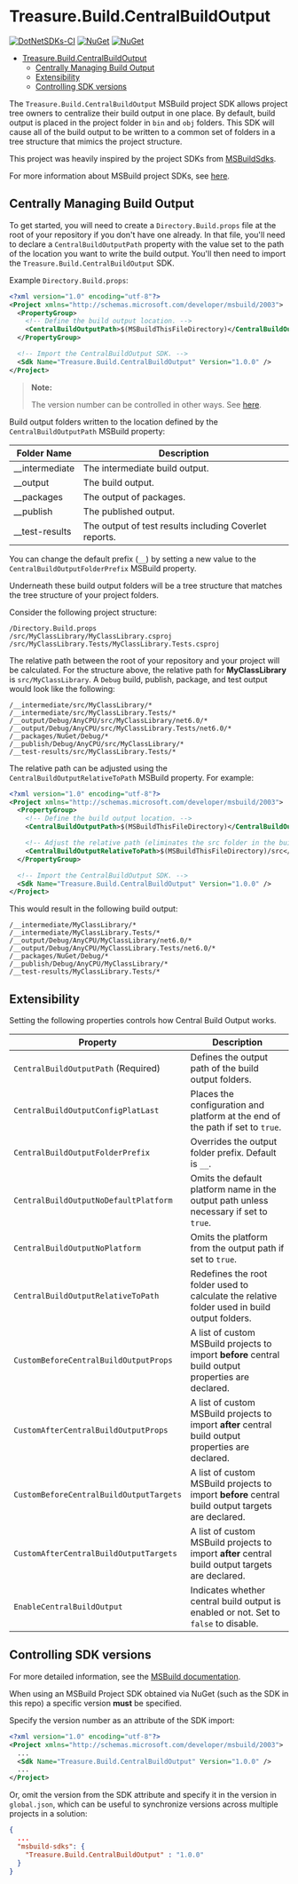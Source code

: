 # Treasure.Build.CentralBuildOutput

[![DotNetSDKs-CI](https://github.com/craigktreasure/CentralBuildOutput/actions/workflows/CI.yml/badge.svg)](https://github.com/craigktreasure/CentralBuildOutput/actions/workflows/CI.yml)
[![NuGet](https://img.shields.io/nuget/v/Treasure.Build.CentralBuildOutput)](https://www.nuget.org/packages/Treasure.Build.CentralBuildOutput/)
[![NuGet](https://img.shields.io/nuget/dt/Treasure.Build.CentralBuildOutput)](https://www.nuget.org/packages/Treasure.Build.CentralBuildOutput/)

- [Treasure.Build.CentralBuildOutput](#treasurebuildcentralbuildoutput)
  - [Centrally Managing Build Output](#centrally-managing-build-output)
  - [Extensibility](#extensibility)
  - [Controlling SDK versions](#controlling-sdk-versions)

The `Treasure.Build.CentralBuildOutput` MSBuild project SDK allows project tree owners to centralize their build
output in one place. By default, build output is placed in the project folder in `bin` and `obj` folders. This SDK
will cause all of the build output to be written to a common set of folders in a tree structure that mimics the project
structure.

This project was heavily inspired by the project SDKs from [MSBuildSdks](https://github.com/microsoft/MSBuildSdks).

For more information about MSBuild project SDKs, see [here](https://docs.microsoft.com/visualstudio/msbuild/how-to-use-project-sdk).

## Centrally Managing Build Output

To get started, you will need to create a `Directory.Build.props` file at the root of your repository if you don't have
one already. In that file, you'll need to declare a `CentralBuildOutputPath` property with the value set to the path of
the location you want to write the build output. You'll then need to import the `Treasure.Build.CentralBuildOutput` SDK.

Example `Directory.Build.props`:

```xml
<?xml version="1.0" encoding="utf-8"?>
<Project xmlns="http://schemas.microsoft.com/developer/msbuild/2003">
  <PropertyGroup>
    <!-- Define the build output location. -->
    <CentralBuildOutputPath>$(MSBuildThisFileDirectory)</CentralBuildOutputPath>
  </PropertyGroup>

  <!-- Import the CentralBuildOutput SDK. -->
  <Sdk Name="Treasure.Build.CentralBuildOutput" Version="1.0.0" />
</Project>
```

> **Note:**
>
> The version number can be controlled in other ways. See [here](#controlling-sdk-versions).

Build output folders written to the location defined by the `CentralBuildOutputPath` MSBuild property:

| Folder Name    | Description                                            |
| ---            | ---                                                    |
| __intermediate | The intermediate build output.                         |
| __output       | The build output.                                      |
| __packages     | The output of packages.                                |
| __publish      | The published output.                                  |
| __test-results | The output of test results including Coverlet reports. |

You can change the default prefix (`__`) by setting a new value to the `CentralBuildOutputFolderPrefix` MSBuild property.

Underneath these build output folders will be a tree structure that matches the tree structure of your project folders.

Consider the following project structure:

```text
/Directory.Build.props
/src/MyClassLibrary/MyClassLibrary.csproj
/src/MyClassLibrary.Tests/MyClassLibrary.Tests.csproj
```

The relative path between the root of your repository and your project will be calculated. For the structure above, the
relative path for **MyClassLibrary** is `src/MyClassLibrary`. A `Debug` build, publish, package, and test output would
look like the following:

```text
/__intermediate/src/MyClassLibrary/*
/__intermediate/src/MyClassLibrary.Tests/*
/__output/Debug/AnyCPU/src/MyClassLibrary/net6.0/*
/__output/Debug/AnyCPU/src/MyClassLibrary.Tests/net6.0/*
/__packages/NuGet/Debug/*
/__publish/Debug/AnyCPU/src/MyClassLibrary/*
/__test-results/src/MyClassLibrary.Tests/*
```

The relative path can be adjusted using the `CentralBuildOutputRelativeToPath` MSBuild property. For example:

```xml
<?xml version="1.0" encoding="utf-8"?>
<Project xmlns="http://schemas.microsoft.com/developer/msbuild/2003">
  <PropertyGroup>
    <!-- Define the build output location. -->
    <CentralBuildOutputPath>$(MSBuildThisFileDirectory)</CentralBuildOutputPath>

    <!-- Adjust the relative path (eliminates the src folder in the build output tree). -->
    <CentralBuildOutputRelativeToPath>$(MSBuildThisFileDirectory)/src</CentralBuildOutputRelativeToPath>
  </PropertyGroup>

  <!-- Import the CentralBuildOutput SDK. -->
  <Sdk Name="Treasure.Build.CentralBuildOutput" Version="1.0.0" />
</Project>
```

This would result in the following build output:

```text
/__intermediate/MyClassLibrary/*
/__intermediate/MyClassLibrary.Tests/*
/__output/Debug/AnyCPU/MyClassLibrary/net6.0/*
/__output/Debug/AnyCPU/MyClassLibrary.Tests/net6.0/*
/__packages/NuGet/Debug/*
/__publish/Debug/AnyCPU/MyClassLibrary/*
/__test-results/MyClassLibrary.Tests/*
```

## Extensibility

Setting the following properties controls how Central Build Output works.

| Property                                | Description                                                                                          |
| ---                                     | ---                                                                                                  |
| `CentralBuildOutputPath` (Required)     | Defines the output path of the build output folders.                                                 |
| `CentralBuildOutputConfigPlatLast`      | Places the configuration and platform at the end of the path if set to `true`.                       |
| `CentralBuildOutputFolderPrefix`        | Overrides the output folder prefix. Default is `__`.                                                 |
| `CentralBuildOutputNoDefaultPlatform`   | Omits the default platform name in the output path unless necessary if set to `true`.                |
| `CentralBuildOutputNoPlatform`          | Omits the platform from the output path if set to `true`.                                            |
| `CentralBuildOutputRelativeToPath`      | Redefines the root folder used to calculate the relative folder used in build output folders.        |
| `CustomBeforeCentralBuildOutputProps`   | A list of custom MSBuild projects to import **before** central build output properties are declared. |
| `CustomAfterCentralBuildOutputProps`    | A list of custom MSBuild projects to import **after** central build output properties are declared.  |
| `CustomBeforeCentralBuildOutputTargets` | A list of custom MSBuild projects to import **before** central build output targets are declared.    |
| `CustomAfterCentralBuildOutputTargets`  | A list of custom MSBuild projects to import **after** central build output targets are declared.     |
| `EnableCentralBuildOutput`              | Indicates whether central build output is enabled or not. Set to `false` to disable.                 |

## Controlling SDK versions

For more detailed information, see the [MSBuild documentation](https://docs.microsoft.com/visualstudio/msbuild/how-to-use-project-sdk).

When using an MSBuild Project SDK obtained via NuGet (such as the SDK in this repo) a specific version **must** be
specified.

Specify the version number as an attribute of the SDK import:

```xml
<?xml version="1.0" encoding="utf-8"?>
<Project xmlns="http://schemas.microsoft.com/developer/msbuild/2003">
  ...
  <Sdk Name="Treasure.Build.CentralBuildOutput" Version="1.0.0" />
  ...
</Project>
```

Or, omit the version from the SDK attribute and specify it in the version in `global.json`, which can be useful to
synchronize versions across multiple projects in a solution:

```json
{
  ...
  "msbuild-sdks": {
    "Treasure.Build.CentralBuildOutput" : "1.0.0"
  }
}
```
